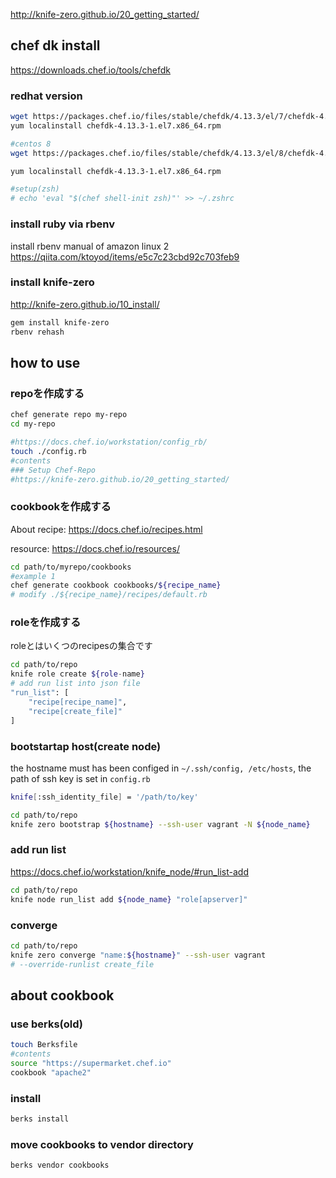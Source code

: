 http://knife-zero.github.io/20_getting_started/


## chef dk install

https://downloads.chef.io/tools/chefdk

### redhat version

```bash
wget https://packages.chef.io/files/stable/chefdk/4.13.3/el/7/chefdk-4.13.3-1.el7.x86_64.rpm
yum localinstall chefdk-4.13.3-1.el7.x86_64.rpm

#centos 8
wget https://packages.chef.io/files/stable/chefdk/4.13.3/el/8/chefdk-4.13.3-1.el7.x86_64.rpm

yum localinstall chefdk-4.13.3-1.el7.x86_64.rpm

#setup(zsh)
# echo 'eval "$(chef shell-init zsh)"' >> ~/.zshrc
```

### install ruby via rbenv
install rbenv manual of amazon linux 2
https://qiita.com/ktoyod/items/e5c7c23cbd92c703feb9


### install  knife-zero
http://knife-zero.github.io/10_install/

```bash
gem install knife-zero
rbenv rehash
```

## how to use


### repoを作成する

```bash
chef generate repo my-repo
cd my-repo

#https://docs.chef.io/workstation/config_rb/
touch ./config.rb
#contents  
### Setup Chef-Repo
#https://knife-zero.github.io/20_getting_started/
```
		
### cookbookを作成する

About recipe: https://docs.chef.io/recipes.html

resource: https://docs.chef.io/resources/

```bash
cd path/to/myrepo/cookbooks
#example 1
chef generate cookbook cookbooks/${recipe_name}
# modify ./${recipe_name}/recipes/default.rb
```
	
### roleを作成する

roleとはいくつのrecipesの集合です

```bash
cd path/to/repo
knife role create ${role-name}
# add run list into json file
"run_list": [
    "recipe[recipe_name]",
    "recipe[create_file]"
]
```


### bootstartap host(create node)

the hostname must has been configed in `~/.ssh/config, /etc/hosts`, the path of ssh key is set in `config.rb`
```bash
knife[:ssh_identity_file] = '/path/to/key'
```

```bash
cd path/to/repo
knife zero bootstrap ${hostname} --ssh-user vagrant -N ${node_name}
```

### add run list

https://docs.chef.io/workstation/knife_node/#run_list-add

```bash
cd path/to/repo
knife node run_list add ${node_name} "role[apserver]"
```

### converge 

```bash
cd path/to/repo
knife zero converge "name:${hostname}" --ssh-user vagrant 
# --override-runlist create_file
```


## about cookbook

### use berks(old)

```bash
touch Berksfile
#contents
source "https://supermarket.chef.io"
cookbook "apache2"
```
### install

```bash
berks install
```
### move cookbooks to vendor directory

```bash
berks vendor cookbooks
```